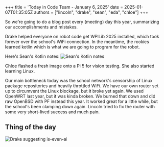 +++
title = 'Today in Code Team - January 6, 2025'
date = 2025-01-07T01:35:05Z
authors = ["lincoln", "drake", "sean", "eda", "chloe"]
+++

So we're going to do a blog post every (meeting) day this year, summarizing our accomplishments and mistakes.

Drake helped everyone on robot code get WPILib 2025 installed, which took forever over the school's WiFi connection.
In the meantime, the rookies learned kotlin which is what we are going to program for the robot.

Here's Sean's Kotlin notes:
![Sean's Kotlin notes](/blog/today-in-code-team/2025/assets/jan6-sean-kotlin-notes.png)

Chloe flashed a fresh image onto a Pi 5 for vision testing.
She also started learning Linux.

Our main bottleneck today was the school network's censorship of Linux package repositories and heavily throttled WiFi.
We have our own router set up to circumvent the Linux blockage, but it broke yet again.
We used OpenWRT last year, but it was kinda broken.
We burned that down and did raw OpenBSD with PF instead this year.
It worked great for a little while, but the school's been clamping down again.
Lincoln tried to fix the router with some very short-lived success and much pain.

## Thing of the day

![Drake suggesting is-even-ai](/blog/today-in-code-team/2025/assets/jan6-drake-npm.png)
